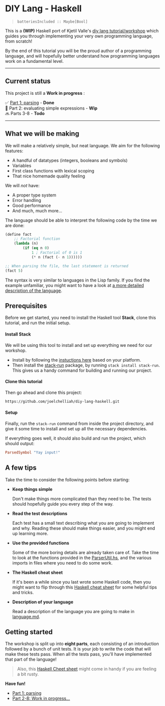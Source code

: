 # DIY Lang - Haskell

> `batteriesIncluded :: Maybe[Bool]`

This is a **(WIP)** Haskell port of Kjetil Valle's [diy lang tutorial/workshop](https://github.com/kvalle/diy-lang) which guides you through implementing your very own programming language, from scratch!


By the end of this tutorial you will be the proud author of a programming language, and will hopefully better understand how programming languages work  on a fundamental level.


---
## Current status
This project is still a **Work in progress** :

:white_check_mark: [Part 1: parsing](parts/part_1.md) - **Done**  
:construction: Part 2: evaluating simple expressions - **Wip**  
:soon: Parts 3-8 - **Todo**

---


## What we will be making

We will make a relatively simple, but neat language. We aim for the following features:

- A handful of datatypes (integers, booleans and symbols)
- Variables
- First class functions with lexical scoping
- That nice homemade quality feeling

We will *not* have:

- A proper type system
- Error handling
- Good performance
- And much, much more...

The language should be able to interpret the following code by the time we are done:

```lisp
(define fact
    ;; Factorial function
    (lambda (n)
        (if (eq n 0)
            1 ; Factorial of 0 is 1
            (* n (fact (- n 1))))))

;; When parsing the file, the last statement is returned
(fact 5)
```

The syntax is very similar to languages in the Lisp family. If you find the example unfamiliar, you might want to have a look at [a more detailed description of the language](parts/language.md).


## Prerequisites
Before we get started, you need to install the Haskell tool **Stack**, clone this tutorial, and run the initial setup.

#### Install Stack
We will be using this tool to install and set up everything we need for our workshop.
- Install by following the [instuctions here](https://docs.haskellstack.org/en/stable/README/) based on your platform.
- Then install the [stack-run](https://hackage.haskell.org/package/stack-run) package, by running `stack install stack-run`. This gives us a handy command for building and running our project.

#### Clone this tutorial
Then go ahead and clone this project:
```bash
https://github.com/joelchelliah/diy-lang-haskell.git
```

#### Setup
Finally, run the `stack-run` command from inside the project directory, and give it some time to install and set up all the necessary dependencies.

If everything goes well, it should also build and run the project, which should output: 
```haskell
ParsedSymbol "Yay input!"
```


## A few tips

Take the time to consider the following points before starting:

- **Keep things simple**

  Don't make things more complicated than they need to be. The tests should hopefully guide you every step of the way.

- **Read the test descriptions**

  Each test has a small text describing what you are going to implement and why. Reading these should make things easier, and you might end up learning more.

- **Use the provided functions**

  Some of the more boring details are already taken care of. Take the time to look at the functions provided in the [ParserUtil.hs](util/ParserUtil.hs), and the various imports in files where you need to do some work.

- **The Haskell cheat sheet**

  If it's been a while since you last wrote some Haskell code, then you might want to flip through this [Haskell cheat sheet](http://cheatsheet.codeslower.com/CheatSheet.pdf) for some helpful tips and tricks.

- **Description of your language**

  Read a description of the language you are going to make in [language.md](parts/language.md).



## Getting started
The workshop is split up into **eight parts**, each consisting of an introduction followed by a bunch of unit tests. It is your job to write the code that will make these tests pass. When all the tests pass, you'll have implemented that part of the language!

> Also, this [Haskell Cheet sheet](http://cheatsheet.codeslower.com/CheatSheet.pdf) might come in handy if you are feeling a bit rusty.

**Have fun!**

- [Part 1: parsing](parts/part_1.md)
- [Part 2-8: Work in progress...](#current-status)
